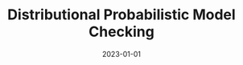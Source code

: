 ---
title: "Distributional Probabilistic Model Checking"
date: 2023-01-01
venue: ""
paperurl: https://doi.org/10.48550/ARXIV.2309.05584
authors: "Ingy ElsayedAly, David Parker and Lu Feng"
---